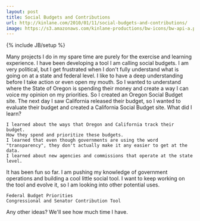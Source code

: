 ```yaml
---
layout: post
title: Social Budgets and Contributions
url: http://kinlane.com/2010/01/11/social-budgets-and-contributions/
image: https://s3.amazonaws.com/kinlane-productions/bw-icons/bw-api-a.png
---
```

{% include JB/setup %}
Many projects I do in my spare time are purely for the exercise and learning experience. I have been developing a tool I am calling social budgets.
I am very political, but I get frustrated when I don't fully understand what is going on at a state and federal level. I like to have a deep understanding before I take action or even open my mouth.
So I wanted to understand where the State of Oregon is spending their money and create a way I can voice my opinion on my priorities.
So I created an Oregon Social Budget site. The next day I saw California released their budget, so I wanted to evaluate their budget and created a California Social Budget site.
What did I learn?

	I learned about the ways that Oregon and California track their budget.
	How they spend and prioritize these budgets.
	I learned that even though governments are using the word "transparency", they don't actually make it any easier to get at the data.
	I learned about new agencies and commissions that operate at the state level.

It has been fun so far. I am pushing my knowledge of government operations and building a cool little social tool.
I want to keep working on the tool and evolve it, so I am looking into other potential uses.

	Federal Budget Priorities
	Congressional and Senator Contribution Tool

Any other ideas? We'll see how much time I have.